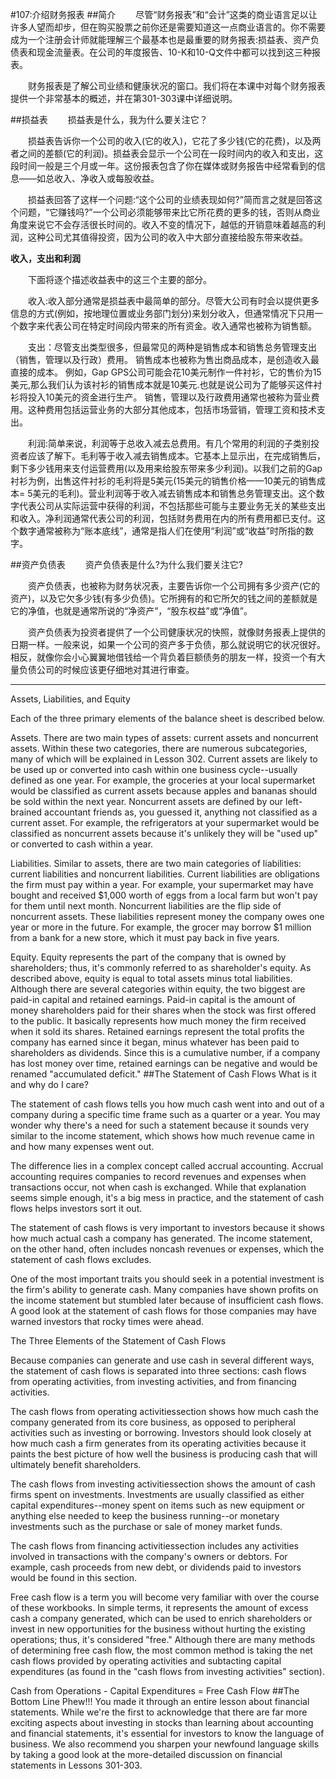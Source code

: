 #107:介绍财务报表
##简介
　　尽管“财务报表”和“会计”这类的商业语言足以让许多人望而却步，但在购买股票之前你还是需要知道这一点商业语言的。你不需要成为一个注册会计师就能理解三个最基本也是最重要的财务报表:损益表、资产负债表和现金流量表。在公司的年度报告、10-K和10-Q文件中都可以找到这三种报表。

　　财务报表是了解公司业绩和健康状况的窗口。我们将在本课中对每个财务报表提供一个非常基本的概述，并在第301-303课中详细说明。

##损益表
　　损益表是什么，我为什么要关注它？

　　损益表告诉你一个公司的收入(它的收入)，它花了多少钱(它的花费)，以及两者之间的差额(它的利润)。损益表会显示一个公司在一段时间内的收入和支出，这段时间一般是三个月或一年。这份报表包含了你在媒体或财务报告中经常看到的信息——如总收入、净收入或每股收益。

　　损益表回答了这样一个问题:“这个公司的业绩表现如何?”简而言之就是回答这个问题，“它赚钱吗?”一个公司必须能够带来比它所花费的更多的钱，否则从商业角度来说它不会存活很长时间的。收入不变的情况下，越低的开销意味着越高的利润，这种公司尤其值得投资，因为公司的收入中大部分直接给股东带来收益。

**收入，支出和利润**

　　下面将逐个描述收益表中的这三个主要的部分。

　　收入:收入部分通常是损益表中最简单的部分。尽管大公司有时会以提供更多信息的方式(例如，按地理位置或业务部门划分)来划分收入，但通常情况下只用一个数字来代表公司在特定时间段内带来的所有资金。收入通常也被称为销售额。

　　支出：尽管支出类型很多，但最常见的两种是销售成本和销售总务管理支出（销售，管理以及行政）费用。 销售成本也被称为售出商品成本，是创造收入最直接的成本。 例如，Gap GPS公司可能会花10美元制作一件衬衫，它的售价为15美元,那么我们认为该衬衫的销售成本就是10美元.也就是说公司为了能够买这件衬衫将投入10美元的资金进行生产。 销售，管理以及行政费用通常也被称为营业费用。这种费用包括运营业务的大部分其他成本，包括市场营销，管理工资和技术支出。

　　利润:简单来说，利润等于总收入减去总费用。有几个常用的利润的子类别投资者应该了解下。毛利等于收入减去销售成本。它基本上显示出，在完成销售后，剩下多少钱用来支付运营费用(以及用来给股东带来多少利润)。以我们之前的Gap衬衫为例，出售这件衬衫的毛利将是5美元(15美元的销售价格——10美元的销售成本= 5美元的毛利)。营业利润等于收入减去销售成本和销售总务管理支出。这个数字代表公司从实际运营中获得的利润，不包括那些可能与主要业务无关的某些支出和收入。净利润通常代表公司的利润，包括财务费用在内的所有费用都已支付。这个数字通常被称为“账本底线”，通常是指人们在使用“利润”或“收益”时所指的数字。

##资产负债表
　　资产负债表是什么?为什么我们要关注它?

　　资产负债表，也被称为财务状况表，主要告诉你一个公司拥有多少资产(它的资产)，以及它欠多少钱(有多少负债)。它所拥有的和它所欠的钱之间的差额就是它的净值，也就是通常所说的“净资产”，“股东权益”或“净值”。

　　资产负债表为投资者提供了一个公司健康状况的快照，就像财务报表上提供的日期一样。一般来说，如果一个公司的资产多于负债，那么就说明它的状况很好。相反，就像你会小心翼翼地借钱给一个背负着巨额债务的朋友一样，投资一个有大量负债公司的时候应该更仔细地对其进行审查。

****
Assets, Liabilities, and Equity

Each of the three primary elements of the balance sheet is described below.

Assets. There are two main types of assets: current assets and noncurrent assets. Within these two categories, there 
are numerous subcategories, many of which will be explained in Lesson 302. Current assets are likely to be used up or 
converted into cash within one business cycle--usually defined as one year. For example, the groceries at your local 
supermarket would be classified as current assets because apples and bananas should be sold within the next year. Noncurrent 
assets are defined by our left-brained accountant friends as, you guessed it, anything not classified as a current 
asset. For example, the refrigerators at your supermarket would be classified as noncurrent assets because it's 
unlikely they will be "used up" or converted to cash within a year.

Liabilities. Similar to assets, there are two main categories of liabilities: current liabilities and noncurrent 
liabilities. Current liabilities are obligations the firm must pay within a year. For example, your supermarket may 
have bought and received $1,000 worth of eggs from a local farm but won't pay for them until next month. Noncurrent 
liabilities are the flip side of noncurrent assets. These liabilities represent money the company owes one year or more 
in the future. For example, the grocer may borrow $1 million from a bank for a new store, which it must pay back in five years.

Equity. Equity represents the part of the company that is owned by shareholders; thus, it's commonly referred to as 
shareholder's equity. As described above, equity is equal to total assets minus total liabilities. Although there are 
several categories within equity, the two biggest are paid-in capital and retained earnings. Paid-in capital is the 
amount of money shareholders paid for their shares when the stock was first offered to the public. It basically 
represents how much money the firm received when it sold its shares. Retained earnings represent the total profits 
the company has earned since it began, minus whatever has been paid to shareholders as dividends. Since this is a 
cumulative number, if a company has lost money over time, retained earnings can be negative and would be renamed "accumulated deficit." 
##The Statement of Cash Flows
What is it and why do I care?

The statement of cash flows tells you how much cash went into and out of a company during a specific time frame such 
as a quarter or a year. You may wonder why there's a need for such a statement because it sounds very similar to the 
income statement, which shows how much revenue came in and how many expenses went out.

The difference lies in a complex concept called accrual accounting. Accrual accounting requires companies to record 
revenues and expenses when transactions occur, not when cash is exchanged. While that explanation seems simple enough, 
it's a big mess in practice, and the statement of cash flows helps investors sort it out.

The statement of cash flows is very important to investors because it shows how much actual cash a company has 
generated. The income statement, on the other hand, often includes noncash revenues or expenses, which the statement 
of cash flows excludes.

One of the most important traits you should seek in a potential investment is the firm's ability to generate 
cash. Many companies have shown profits on the income statement but stumbled later because of insufficient cash 
flows. A good look at the statement of cash flows for those companies may have warned investors that rocky times 
were ahead.

The Three Elements of the Statement of Cash Flows

Because companies can generate and use cash in several different ways, the statement of cash flows is separated 
into three sections: cash flows from operating activities, from investing activities, and from financing activities.

The cash flows from operating activitiessection shows how much cash the company generated from its core business, 
as opposed to peripheral activities such as investing or borrowing. Investors should look closely at how much cash 
a firm generates from its operating activities because it paints the best picture of how well the business is producing 
cash that will ultimately benefit shareholders.

The cash flows from investing activitiessection shows the amount of cash firms spent on investments. Investments are 
usually classified as either capital expenditures--money spent on items such as new equipment or anything else needed 
to keep the business running--or monetary investments such as the purchase or sale of money market funds.

The cash flows from financing activitiessection includes any activities involved in transactions with the company's 
owners or debtors. For example, cash proceeds from new debt, or dividends paid to investors would be found in this section.

Free cash flow is a term you will become very familiar with over the course of these workbooks. In simple terms, it 
represents the amount of excess cash a company generated, which can be used to enrich shareholders or invest in new 
opportunities for the business without hurting the existing operations; thus, it's considered "free." Although there 
are many methods of determining free cash flow, the most common method is taking the net cash flows provided by 
operating activities and subtacting capital expenditures (as found in the "cash flows from investing activities" 
section).

Cash from Operations - Capital Expenditures = Free Cash Flow
##The Bottom Line
Phew!!! You made it through an entire lesson about financial statements. While we're the first to acknowledge that 
there are far more exciting aspects about investing in stocks than learning about accounting and financial 
statements, it's essential for investors to know the language of business. We also recommend you sharpen your newfound 
language skills by taking a good look at the more-detailed discussion on financial statements in Lessons 301-303.
